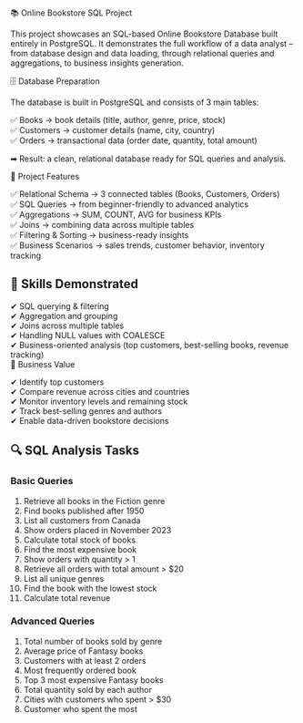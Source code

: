 📚 Online Bookstore SQL Project

This project showcases an SQL-based Online Bookstore Database built entirely in PostgreSQL.
It demonstrates the full workflow of a data analyst – from database design and data loading, through relational queries and aggregations, to business insights generation.

🗄 Database Preparation

The database is built in PostgreSQL and consists of 3 main tables:

✅ Books → book details (title, author, genre, price, stock)  
✅ Customers → customer details (name, city, country)  
✅ Orders → transactional data (order date, quantity, total amount)  

➡ Result: a clean, relational database ready for SQL queries and analysis.  

📌 Project Features  

✅ Relational Schema → 3 connected tables (Books, Customers, Orders)  
✅ SQL Queries → from beginner-friendly to advanced analytics  
✅ Aggregations → SUM, COUNT, AVG for business KPIs  
✅ Joins → combining data across multiple tables  
✅ Filtering & Sorting → business-ready insights  
✅ Business Scenarios → sales trends, customer behavior, inventory tracking  

## 🧠 Skills Demonstrated  
✔ SQL querying & filtering    
✔ Aggregation and grouping  
✔ Joins across multiple tables  
✔ Handling NULL values with COALESCE  
✔ Business-oriented analysis (top customers, best-selling books, revenue tracking)  
💼 Business Value

✔ Identify top customers  
✔ Compare revenue across cities and countries  
✔ Monitor inventory levels and remaining stock  
✔ Track best-selling genres and authors  
✔ Enable data-driven bookstore decisions  

## 🔍 SQL Analysis Tasks

### Basic Queries
1. Retrieve all books in the Fiction genre  
2. Find books published after 1950  
3. List all customers from Canada  
4. Show orders placed in November 2023  
5. Calculate total stock of books  
6. Find the most expensive book  
7. Show orders with quantity > 1  
8. Retrieve all orders with total amount > $20  
9. List all unique genres  
10. Find the book with the lowest stock  
11. Calculate total revenue  

### Advanced Queries
1. Total number of books sold by genre  
2. Average price of Fantasy books  
3. Customers with at least 2 orders  
4. Most frequently ordered book  
5. Top 3 most expensive Fantasy books  
6. Total quantity sold by each author  
7. Cities with customers who spent > $30  
8. Customer who spent the most  
